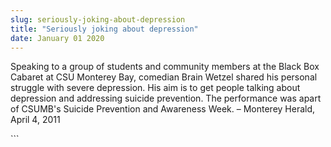 ```yaml
---
slug: seriously-joking-about-depression
title: "Seriously joking about depression"
date: January 01 2020
---
```


  
<p>
  Speaking to a group of students and community members at the Black Box Cabaret
  at CSU Monterey Bay, comedian Brain Wetzel shared his personal struggle with
  severe depression. His aim is to get people talking about depression and
  addressing suicide prevention. The performance was apart of CSUMB's Suicide
  Prevention and Awareness Week. – Monterey Herald, April 4, 2011
</p>
```
